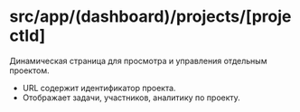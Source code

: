 # src/app/(dashboard)/projects/[projectId]

Динамическая страница для просмотра и управления отдельным проектом.

- URL содержит идентификатор проекта.
- Отображает задачи, участников, аналитику по проекту. 